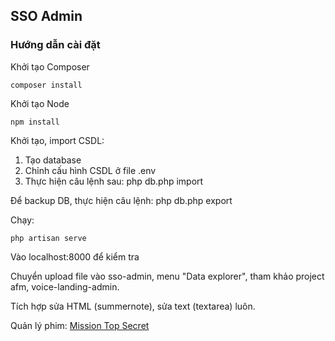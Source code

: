 ## SSO Admin

### Hướng dẫn cài đặt

Khởi tạo Composer

    composer install

Khởi tạo Node

    npm install

Khởi tạo, import CSDL:

1) Tạo database
2) Chỉnh cấu hình CSDL ở file .env
3) Thực hiện câu lệnh sau: php db.php import

Để backup DB, thực hiện câu lệnh:
    php db.php export

Chạy:

    php artisan serve

Vào localhost:8000 để kiểm tra

Chuyển upload file vào sso-admin, menu "Data explorer", tham khảo project afm, voice-landing-admin.

Tích hợp sửa HTML (summernote), sửa text (textarea) luôn.

Quản lý phim: [Mission Top Secret](https://www.youtube.com/channel/UClt6hXZzH1lluUvEDMgL8ig)
